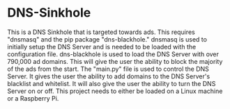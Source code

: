 # DNS-Sinkhole
This is a DNS Sinkhole that is targeted towards ads. This requires "dnsmasq" and the pip package "dns-blackhole."
dnsmasq is used to initially setup the DNS Server and is needed to be loaded with the configuration file.
dns-blackhole is used to load the DNS Server with over 790,000 ad domains. This will give the user the ability to block the majority of the ads from the start.
The "main.py" file is used to control the DNS Server. It gives the user the ability to add domains to the DNS Server's blacklist and whitelist. It will also give the user the ability to turn the DNS Server on or off.
This project needs to either be loaded on a Linux machine or a Raspberry Pi.
